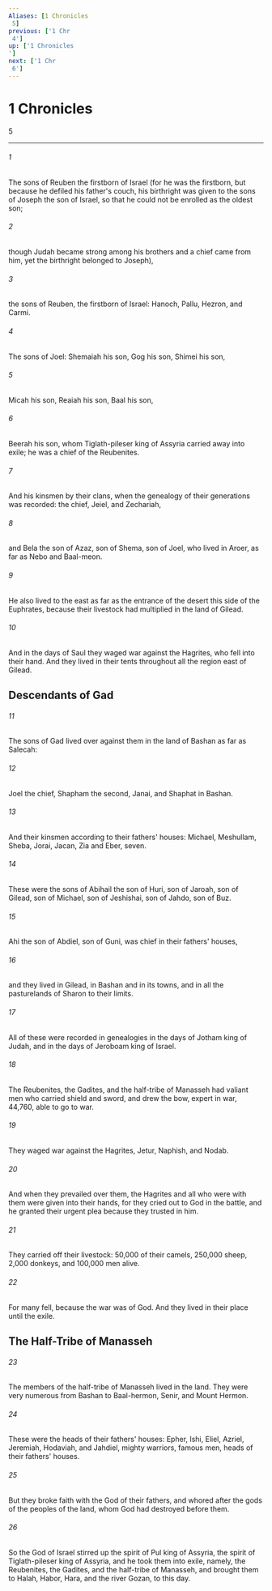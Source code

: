 ```yaml
---
Aliases: [1 Chronicles 5]
previous: ['1 Chr 4']
up: ['1 Chronicles']
next: ['1 Chr 6']
---
```

# 1 Chronicles 5

***
 

###### 1 
The sons of Reuben the firstborn of Israel (for he was the firstborn, but because he defiled his father's couch, his birthright was given to the sons of Joseph the son of Israel, so that he could not be enrolled as the oldest son;  

###### 2 
though Judah became strong among his brothers and a chief came from him, yet the birthright belonged to Joseph),  

###### 3 
the sons of Reuben, the firstborn of Israel: Hanoch, Pallu, Hezron, and Carmi.  

###### 4 
The sons of Joel: Shemaiah his son, Gog his son, Shimei his son,  

###### 5 
Micah his son, Reaiah his son, Baal his son,  

###### 6 
Beerah his son, whom Tiglath-pileser king of Assyria carried away into exile; he was a chief of the Reubenites.  

###### 7 
And his kinsmen by their clans, when the genealogy of their generations was recorded: the chief, Jeiel, and Zechariah,  

###### 8 
and Bela the son of Azaz, son of Shema, son of Joel, who lived in Aroer, as far as Nebo and Baal-meon.  

###### 9 
He also lived to the east as far as the entrance of the desert this side of the Euphrates, because their livestock had multiplied in the land of Gilead.  

###### 10 
And in the days of Saul they waged war against the Hagrites, who fell into their hand. And they lived in their tents throughout all the region east of Gilead.  ## Descendants of Gad  

###### 11 
The sons of Gad lived over against them in the land of Bashan as far as Salecah:  

###### 12 
Joel the chief, Shapham the second, Janai, and Shaphat in Bashan.  

###### 13 
And their kinsmen according to their fathers' houses: Michael, Meshullam, Sheba, Jorai, Jacan, Zia and Eber, seven.  

###### 14 
These were the sons of Abihail the son of Huri, son of Jaroah, son of Gilead, son of Michael, son of Jeshishai, son of Jahdo, son of Buz.  

###### 15 
Ahi the son of Abdiel, son of Guni, was chief in their fathers' houses,  

###### 16 
and they lived in Gilead, in Bashan and in its towns, and in all the pasturelands of Sharon to their limits.  

###### 17 
All of these were recorded in genealogies in the days of Jotham king of Judah, and in the days of Jeroboam king of Israel.  

###### 18 
The Reubenites, the Gadites, and the half-tribe of Manasseh had valiant men who carried shield and sword, and drew the bow, expert in war, 44,760, able to go to war.  

###### 19 
They waged war against the Hagrites, Jetur, Naphish, and Nodab.  

###### 20 
And when they prevailed over them, the Hagrites and all who were with them were given into their hands, for they cried out to God in the battle, and he granted their urgent plea because they trusted in him.  

###### 21 
They carried off their livestock: 50,000 of their camels, 250,000 sheep, 2,000 donkeys, and 100,000 men alive.  

###### 22 
For many fell, because the war was of God. And they lived in their place until the exile.  ## The Half-Tribe of Manasseh  

###### 23 
The members of the half-tribe of Manasseh lived in the land. They were very numerous from Bashan to Baal-hermon, Senir, and Mount Hermon.  

###### 24 
These were the heads of their fathers' houses: Epher, Ishi, Eliel, Azriel, Jeremiah, Hodaviah, and Jahdiel, mighty warriors, famous men, heads of their fathers' houses.  

###### 25 
But they broke faith with the God of their fathers, and whored after the gods of the peoples of the land, whom God had destroyed before them.  

###### 26 
So the God of Israel stirred up the spirit of Pul king of Assyria, the spirit of Tiglath-pileser king of Assyria, and he took them into exile, namely, the Reubenites, the Gadites, and the half-tribe of Manasseh, and brought them to Halah, Habor, Hara, and the river Gozan, to this day.
